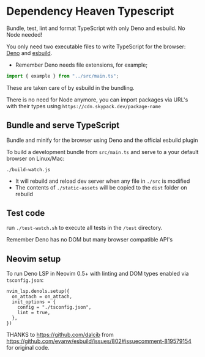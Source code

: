 # Dependency Heaven Typescript

Bundle, test, lint and format TypeScript with only Deno and esbuild. No Node needed! 

You only need two executable files to write TypeScript for the browser: [Deno](https://deno.land/) and [esbuild](https://esbuild.github.io/).

- Remember Deno needs file extensions, for example;

```ts
import { example } from "../src/main.ts";
```

These are taken care of by esbuild in the bundling.

There is no need for Node anymore, you can import packages via URL's with their types using `https://cdn.skypack.dev/package-name`

## Bundle and serve TypeScript

Bundle and minify for the browser using Deno and the official esbuild plugin

To build a development bundle from `src/main.ts` and serve to a your default browser on Linux/Mac:

```
./build-watch.js
```

- It will rebuild and reload dev server when any file in `./src` is modified
- The contents of `./static-assets` will be copied to the `dist` folder on rebuild

## Test code

run `./test-watch.sh` to execute all tests in the `/test` directory.

Remember Deno has no DOM but many browser compatible API's

## Neovim setup

To run Deno LSP in Neovim 0.5+ with linting and DOM types enabled via `tsconfig.json`:

```
nvim_lsp.denols.setup({
  on_attach = on_attach,
  init_options = {
    config = "./tsconfig.json",
    lint = true,
  },
})
```

THANKS to https://github.com/dalcib from https://github.com/evanw/esbuild/issues/802#issuecomment-819579154 for original code.
